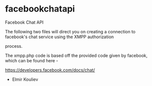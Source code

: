 facebookchatapi
===============

Facebook Chat API

The following two files will direct you on creating a connection to facebook's chat service using the XMPP authorization 

process.

The xmpp.php code is based off the provided code given by facebook, which can be found here - 

https://developers.facebook.com/docs/chat/


- Elmir Kouliev
